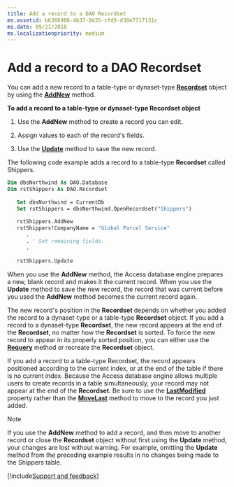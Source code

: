 ```yaml
---
title: Add a record to a DAO Recordset
ms.assetid: b6366906-4b37-0d35-cfd5-d38e7717131c
ms.date: 09/21/2018
ms.localizationpriority: medium
---
```



# Add a record to a DAO Recordset

You can add a new record to a table-type or dynaset-type **[Recordset](../../../api/overview/Access.md)** object by using the **[AddNew](../../../api/overview/Access.md)** method.


**To add a record to a table-type or dynaset-type Recordset object**

1. Use the **AddNew** method to create a record you can edit.
    
2. Assign values to each of the record's fields.
    
3. Use the **[Update](../../../api/overview/Access.md)** method to save the new record.
    
The following code example adds a record to a table-type **Recordset** called Shippers.

```vb
Dim dbsNorthwind As DAO.Database 
Dim rstShippers As DAO.Recordset 
 
   Set dbsNorthwind = CurrentDb 
   Set rstShippers = dbsNorthwind.OpenRecordset("Shippers") 
 
   rstShippers.AddNew 
   rstShippers!CompanyName = "Global Parcel Service" 
      . 
      . ' Set remaining fields. 
      . 
 
   rstShippers.Update 

```

When you use the **AddNew** method, the Access database engine prepares a new, blank record and makes it the current record. When you use the **Update** method to save the new record, the record that was current before you used the **AddNew** method becomes the current record again.

The new record's position in the **Recordset** depends on whether you added the record to a dynaset-type or a table-type **Recordset** object. If you add a record to a dynaset-type **Recordset**, the new record appears at the end of the **Recordset**, no matter how the **Recordset** is sorted. To force the new record to appear in its properly sorted position, you can either use the **[Requery](../../../api/overview/Access.md)** method or recreate the **Recordset** object.

If you add a record to a table-type Recordset, the record appears positioned according to the current index, or at the end of the table if there is no current index. Because the Access database engine allows multiple users to create records in a table simultaneously, your record may not appear at the end of the **Recordset**. Be sure to use the **[LastModified](../../../api/overview/Access.md)** property rather than the **[MoveLast](../../../api/overview/Access.md)** method to move to the record you just added.

> [!NOTE] 
> If you use the **AddNew** method to add a record, and then move to another record or close the **Recordset** object without first using the **Update** method, your changes are lost without warning. For example, omitting the **Update** method from the preceding example results in no changes being made to the Shippers table.

[!include[Support and feedback](~/includes/feedback-boilerplate.md)]
